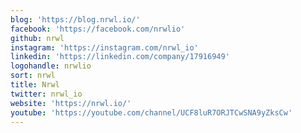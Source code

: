 ```yaml
---
blog: 'https://blog.nrwl.io/'
facebook: 'https://facebook.com/nrwlio'
github: nrwl
instagram: 'https://instagram.com/nrwl_io'
linkedin: 'https://linkedin.com/company/17916949'
logohandle: nrwlio
sort: nrwl
title: Nrwl
twitter: nrwl_io
website: 'https://nrwl.io/'
youtube: 'https://youtube.com/channel/UCF8luR7ORJTCwSNA9yZksCw'
---
```

